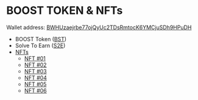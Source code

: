 # BOOST TOKEN & NFTs

Wallet address: [BWHUzaejrbe77ojQyUc2TDsRmtocK6YMCjuSDh9HPuDH](https://explorer.solana.com/address/BWHUzaejrbe77ojQyUc2TDsRmtocK6YMCjuSDh9HPuDH?cluster=devnet)
- BOOST Token ([BST](https://explorer.solana.com/address/BSTRNSJw5afbHYfMskUkg81gJHdjL1JJSPLK4K6fVQN2/attributes?cluster=devnet))
- Solve To Earn ([S2E](https://explorer.solana.com/address/S2E5hYW7b1FxqphsbovdKG2WUeqMDuv829Vfw5Nf1gP?cluster=devnet))
- [NFTs](https://explorer.solana.com/address/7NQB3CVEDoMRdmUBr9DrmfzbgXYdnJ9caRQ7LapxM7UQ?cluster=devnet)  
    - [NFT #01](https://explorer.solana.com/address/FB6NBxdNc2BWeYzEs6FpXte1CaXJn5SycHki6Nyyy7k9?cluster=devnet)
    - [NFT #02](https://explorer.solana.com/address/HZWbYhyHEKwXMUvzfULppxYDXMzTbg9bE8mU2vhA6Zfu?cluster=devnet)
    - [NFT #03](https://explorer.solana.com/address/5y5XKWzS2Voms9tMB3ZpFSRBkEwUJBQgGRP2tXY2PS8E?cluster=devnet)
    - [NFT #04](https://explorer.solana.com/address/E66eTMi9gtUihQsFKwDMqMAWGFYWyA5Znzdc4v97HWgC?cluster=devnet)
    - [NFT #05](https://explorer.solana.com/address/GcNfoim1PVFa5ZRqGhBhLbRbwUqVCFAW4PLFJtaPvgke?cluster=devnet)
    - [NFT #06](https://explorer.solana.com/address/H33TzwnNqCeYmi2M2nCHbRDWQ5CMsDGd4oknVEqTD1bC?cluster=devnet)